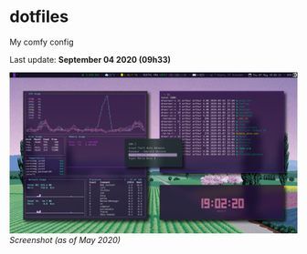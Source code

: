 # dotfiles
My comfy config

Last update: **September 04 2020 (09h33)**

![screenshot](https://github.com/arthurmassanes/dotfiles/blob/master/screenshots/sakura.png)
_Screenshot (as of May 2020)_
